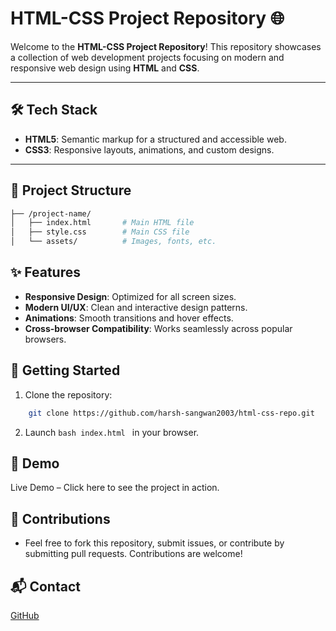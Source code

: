 # HTML-CSS Project Repository 🌐

Welcome to the **HTML-CSS Project Repository**! This repository showcases a collection of web development projects focusing on modern and responsive web design using **HTML** and **CSS**.

---

## 🛠️ Tech Stack

- **HTML5**: Semantic markup for a structured and accessible web.
- **CSS3**: Responsive layouts, animations, and custom designs.

---

## 📂 Project Structure

```bash
├── /project-name/
│   ├── index.html       # Main HTML file
│   ├── style.css        # Main CSS file
│   └── assets/          # Images, fonts, etc.
```

## ✨ Features
- **Responsive Design**: Optimized for all screen sizes.
- **Modern UI/UX**: Clean and interactive design patterns.
- **Animations**: Smooth transitions and hover effects.
- **Cross-browser Compatibility**: Works seamlessly across popular browsers.

## 🚀 Getting Started
1. Clone the repository:
```bash
    git clone https://github.com/harsh-sangwan2003/html-css-repo.git
```

2. Launch ```bash index.html ``` in your browser. 

## 🌟 Demo
Live Demo – Click here to see the project in action.

## 🤝 Contributions
- Feel free to fork this repository, submit issues, or contribute by submitting pull requests. Contributions are welcome!

## 📬 Contact
[GitHub](https://github.com/harsh-sangwan2003)